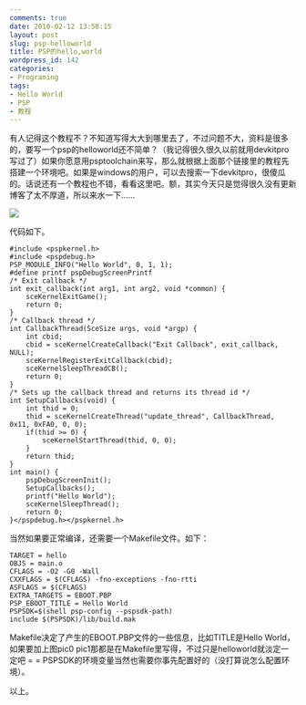 ```yaml
---
comments: true
date: 2010-02-12 13:58:15
layout: post
slug: psp-helloworld
title: PSP的hello,world
wordpress_id: 142
categories:
- Programing
tags:
- Hello World
- PSP
- 教程
---
```





有人记得这个教程不？不知道写得大大到哪里去了，不过问题不大，资料是很多的，要写一个psp的helloworld还不简单？（我记得很久很久以前就用devkitpro写过了）如果你愿意用psptoolchain来写，那么就根据上面那个链接里的教程先搭建一个环境吧。如果是windows的用户，可以去搜索一下devkitpro，很傻瓜的。话说还有一个教程也不错，看看这里吧。额，其实今天只是觉得很久没有更新博客了太不厚道，所以来水一下……




[![](/upload/2010-02-12_psp_helloworld.jpg)](/upload/2010-02-12_psp_helloworld.jpg)




代码如下。



    
    #include <pspkernel.h>
    #include <pspdebug.h>
    PSP_MODULE_INFO("Hello World", 0, 1, 1);
    #define printf pspDebugScreenPrintf
    /* Exit callback */
    int exit_callback(int arg1, int arg2, void *common) {
        sceKernelExitGame();
        return 0;
    }
    /* Callback thread */
    int CallbackThread(SceSize args, void *argp) {
        int cbid;
        cbid = sceKernelCreateCallback("Exit Callback", exit_callback, NULL);
        sceKernelRegisterExitCallback(cbid);
        sceKernelSleepThreadCB();
        return 0;
    }
    /* Sets up the callback thread and returns its thread id */
    int SetupCallbacks(void) {
        int thid = 0;
        thid = sceKernelCreateThread("update_thread", CallbackThread, 0x11, 0xFA0, 0, 0);
        if(thid >= 0) {
            sceKernelStartThread(thid, 0, 0);
        }
        return thid;
    }
    int main() {
        pspDebugScreenInit();
        SetupCallbacks();
        printf("Hello World");
        sceKernelSleepThread();
        return 0;
    }</pspdebug.h></pspkernel.h>




当然如果要正常编译，还需要一个Makefile文件。如下：



    
    TARGET = hello
    OBJS = main.o
    CFLAGS = -O2 -G0 -Wall
    CXXFLAGS = $(CFLAGS) -fno-exceptions -fno-rtti
    ASFLAGS = $(CFLAGS)
    EXTRA_TARGETS = EBOOT.PBP
    PSP_EBOOT_TITLE = Hello World
    PSPSDK=$(shell psp-config --pspsdk-path)
    include $(PSPSDK)/lib/build.mak




Makefile决定了产生的EBOOT.PBP文件的一些信息，比如TITLE是Hello World，如果要加上图pic0 pic1那都是在Makefile里写得，不过只是helloworld就淡定一定吧 = = PSPSDK的环境变量当然也需要你事先配置好的（没打算说怎么配置环境）。




以上。
